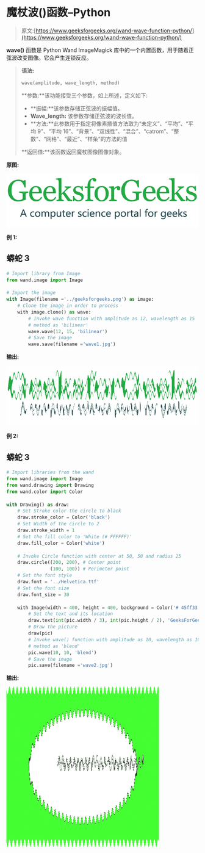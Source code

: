 # 魔杖波()函数–Python

> 原文:[https://www.geeksforgeeks.org/wand-wave-function-python/](https://www.geeksforgeeks.org/wand-wave-function-python/)

**wave()** 函数是 Python Wand ImageMagick 库中的一个内置函数，用于随着正弦波改变图像。它会产生连锁反应。

> **语法:**
> 
> ```py
> wave(amplitude, wave_length, method)
> ```
> 
> **参数:**该功能接受三个参数，如上所述，定义如下:
> 
> *   **振幅:**该参数存储正弦波的振幅值。
> *   **Wave_length:** 该参数存储正弦波的波长值。
> *   **方法:**此参数用于指定将像素插值方法取为“未定义”、“平均”、“平均 9”、“平均 16”、“背景”、“双线性”、“混合”、“catrom”、“整数”、“网格”、“最近”、“样条”的方法的值
> 
> **返回值:**该函数返回魔杖图像图像对象。

**原图:**

![](img/2d3a0fdbc25c0bbb46c47454d1b0acc7.png)

**例 1:**

## 蟒蛇 3

```py
# Import library from Image
from wand.image import Image

# Import the image
with Image(filename ='../geeksforgeeks.png') as image:
    # Clone the image in order to process
    with image.clone() as wave:
        # Invoke wave function with amplitude as 12, wavelength as 15
        # method as 'bilinear'
        wave.wave(12, 15, 'bilinear')
        # Save the image
        wave.save(filename ='wave1.jpg')
```

**输出:**

![](img/9e1274fc17585762f2264082e8c19a42.png)

**例 2:**

## 蟒蛇 3

```py
# Import libraries from the wand 
from wand.image import Image
from wand.drawing import Drawing
from wand.color import Color

with Drawing() as draw:
    # Set Stroke color the circle to black
    draw.stroke_color = Color('black')
    # Set Width of the circle to 2
    draw.stroke_width = 1
    # Set the fill color to 'White (# FFFFFF)'
    draw.fill_color = Color('white')

    # Invoke Circle function with center at 50, 50 and radius 25
    draw.circle((200, 200), # Center point
                (100, 100)) # Perimeter point
    # Set the font style
    draw.font = '../Helvetica.ttf'
    # Set the font size
    draw.font_size = 30

    with Image(width = 400, height = 400, background = Color('# 45ff33')) as pic:
        # Set the text and its location
        draw.text(int(pic.width / 3), int(pic.height / 2), 'GeeksForGeeks !')
        # Draw the picture
        draw(pic)
        # Invoke wave() function with amplitude as 10, wavelength as 10
        # method as 'blend'
        pic.wave(10, 10, 'blend')
        # Save the image
        pic.save(filename ='wave2.jpg')
```

**输出:**

![](img/399b72d98d465a19c5af2a5ee0599cc7.png)